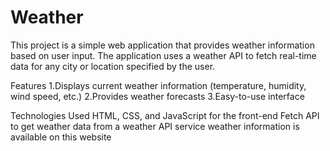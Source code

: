 # Weather
This project is a simple web application that provides weather information based on user input. The application uses a weather API to fetch real-time data for any city or location specified by the user.

Features
1.Displays current weather information (temperature, humidity, wind speed, etc.)
2.Provides weather forecasts
3.Easy-to-use interface

Technologies Used
HTML, CSS, and JavaScript for the front-end
Fetch API to get weather data from a weather API service
weather information is available on this website
